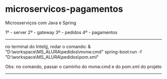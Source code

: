 # microservicos-pagamentos
Microsserviços com Java e Spring


1º - server
2º - gateway
3º - pedidos
4º - pagamentos

-----------------------------------------------------------------------------------------------------

no terminal do Intelijj, rodar o comando:
& "D:\workspace\MS_ALURA\pedidos\mvnw.cmd" spring-boot:run -f "D:\workspace\MS_ALURA\pedidos\pom.xml"


Obs: no comando, passar o caminho do mvnw.cmd e do pom.xml do projeto

-----------------------------------------------------------------------------------------------------
